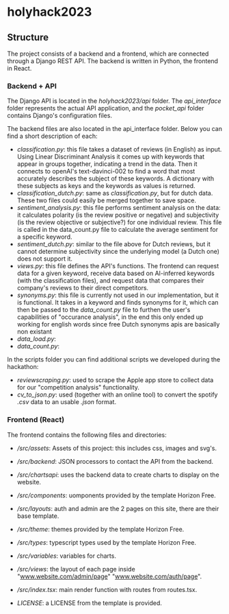 # holyhack2023
## Structure
The project consists of a backend and a frontend, which are connected through a Django REST API. The backend is written in Python, the frontend in React.

### Backend + API
The Django API is located in the *holyhack2023/api* folder. The *api_interface* folder represents the actual API application, and the *pocket_api* folder contains Django's configuration files.

The backend files are also located in the api_interface folder. Below you can find a short description of each:
- *classification.py*: this file takes a dataset of reviews (in English) as input. Using Linear Discriminant Analysis it comes up with keywords that appear in groups together, indicating a trend in the data. Then it connects to openAI's text-davinci-002 to find a word that most accurately describes the subject of these keywords. A dictionary with these subjects as keys and the keywords as values is returned.
- *classification_dutch.py*: same as *classification.py*, but for dutch data. These two files could easily be merged together to save space.
- *sentiment_analysis.py*: this file performs sentiment analysis on the data: it calculates polarity (is the review positive or negative) and subjectivity (is the review objective or subjective?) for one individual review. This file is called in the data_count.py file to calculate the average sentiment for a specific keyword.
- *sentiment_dutch.py*: similar to the file above for Dutch reviews, but it cannot determine subjectivity since the underlying model (a Dutch one) does not support it. 
- *views.py*: this file defines the API's functions. The frontend can request data for a given keyword, receive data based on AI-inferred keywords (with the classification files), and request data that compares their company's reviews to their direct competitors. 
- *synonyms.py*: this file is currently not used in our implementation, but it is functional. It takes in a keyword and finds synonyms for it, which can then be passed to the *data_count.py* file to furthen the user's capabilities of "occurance analysis", in the end this only ended up working for english words since free Dutch synonyms apis are basically non existant
- *data_load.py*: 
- *data_count.py*:

In the scripts folder you can find additional scripts we developed during the hackathon:
- *reviewscraping.py*: used to scrape the Apple app store to collect data for our "competition analysis" functionality.
- *cv_to_json.py*: used (together with an online tool) to convert the spotify *.csv* data to an usable *.json* format.

### Frontend (React)
The frontend contains the following files and directories:
- */src/assets*: Assets of this project: this includes css, images and svg's.

- */src/backend*: JSON processors to contact the API from the backend.
- */src/chartsapi*: uses the backend data to create charts to display on the website.

- */src/components*: uomponents provided by the template Horizon Free.
- */src/layouts*: auth and admin are the 2 pages on this site, there are their base template.
- */src/theme*: themes provided by the template Horizon Free.
- */src/types*: typescript types used by the template Horizon Free.
- */src/variables*: variables for charts.
- */src/views*: the layout of each page inside "www.website.com/admin/page" "www.website.com/auth/page".
- */src/index.tsx*: main render function with routes from routes.tsx.
- *LICENSE*: a LICENSE from the template is provided.
